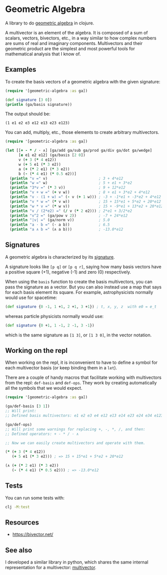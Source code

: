 # Geometric Algebra

A library to do [geometric
algebra](https://en.wikipedia.org/wiki/Geometric_algebra) in clojure.

A multivector is an element of the algebra. It is composed of a sum of
scalars, vectors, bivectors, etc., in a way similar to how complex
numbers are sums of real and imaginary components. Multivectors and
their geometric product are the simplest and most powerful tools for
mathematical analysis that I know of.


## Examples

To create the basis vectors of a geometric algebra with the given signature:

```clojure
(require '[geometric-algebra :as ga])

(def signature [3 0])
(println (ga/basis signature))
```

The output should be:

```
(1 e1 e2 e3 e12 e13 e23 e123)
```

You can add, multiply, etc., those elements to create arbitrary
multivectors.

```clojure
(require '[geometric-algebra :as ga])

(let [[+ - * / · ∧] [ga/add ga/sub ga/prod ga/div ga/dot ga/wedge]
      [e e1 e2 e12] (ga/basis [2 0])
      v (+ 3 (* 4 e12))
      w (+ 5 e1 (* 3 e2))
      a (+ (* 2 e1) (* 3 e2))
      b (- (* 4 e1) (* 0.5 e2))]
  (println "v =" v)                       ; 3 + 4*e12
  (println "w =" w)                       ; 5 + e1 + 3*e2
  (println "3*v =" (* 3 v))               ; 9 + 12*e12
  (println "v + w =" (+ v w))             ; 8 + e1 + 3*e2 + 4*e12
  (println "v - (1 + w) =" (- v (+ 1 w))) ; -3 + -1*e1 + -3*e2 + 4*e12
  (println "v * w =" (* v w))             ; 15 + 15*e1 + 5*e2 + 20*e12
  (println "w * v =" (* w v))             ; 15 + -9*e1 + 13*e2 + 20*e12
  (println "v / (2*e2) =" (/ v (* 2 e2))) ; 2*e1 + 3/2*e2
  (println "v^2 =" (ga/pow v 2))          ; -7 + 24*e12
  (println "|v| =" (ga/norm v))           ; 5.0
  (println "a · b =" (· a b))             ; 6.5
  (println "a ∧ b =" (∧ a b)))            ; -13.0*e12
```


## Signatures

A geometric algebra is characterized by its
[signature](https://en.wikipedia.org/wiki/Metric_signature).

A signature looks like `[p q]` or `[p q r]`, saying how many basis
vectors have a positive square (+1), negative (-1) and zero (0)
respectively.

When using the `basis` function to create the basis multivectors, you
can pass the signature as a vector. But you can also instead use a map
that says for each basis element its square. For example,
astrophysicists normally would use for spacetime:

```clojure
(def signature {0 -1, 1 +1, 2 +1, 3 +1}) ; t, x, y, z  with e0 = e_t
```

whereas particle physicists normally would use:

```clojure
(def signature {0 +1, 1 -1, 2 -1, 3 -1})
```

which is the same signature as `[1 3]`, or `[1 3 0]`, in the vector
notation.


## Working on the repl

When working on the repl, it is inconvenient to have to define a
symbol for each multivector basis (or keep binding them in a `let`).

There are a couple of handy macros that facilitate working with
multivectors from the repl: `def-basis` and `def-ops`. They work by
creating automatically all the symbols that we would expect.

```clojure
(require '[geometric-algebra :as ga])

(ga/def-basis [3 1])
;; Will print:
;; Defined basis multivectors: e1 e2 e3 e4 e12 e13 e14 e23 e24 e34 e123 e124 e134 e234 e1234

(ga/def-ops)
;; Will print some warnings for replacing +, -, *, /, and then:
;; Defined operators: + - * / · ∧

;; Now we can easily create multivectors and operate with them.

(* (+ 3 (* 4 e12))
   (+ 5 e1 (* 3 e2))) ; => 15 + 15*e1 + 5*e2 + 20*e12

(∧ (+ (* 2 e1) (* 3 e2))
   (- (* 4 e1) (* 0.5 e2))) ; => -13.0*e12
```


## Tests

You can run some tests with:

```sh
clj -M:test
```


## Resources

* https://bivector.net/


## See also

I developed a similar library in python, which shares the same
internal representation for a multivector:
[multivector](https://gitlab.com/jordibc/multivector).
